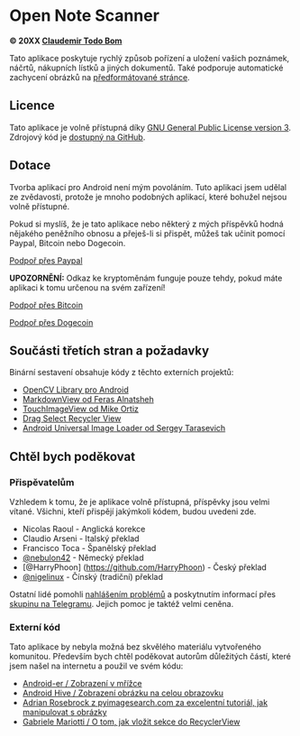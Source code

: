 Open Note Scanner
=======================

**© 20XX [Claudemir Todo Bom](http://todobom.com)**

Tato aplikace poskytuje rychlý způsob pořízení a uložení vašich poznámek, náčrtů, nákupních lístků a jiných dokumentů. Také podporuje automatické zachycení obrázků na [předformátované stránce](https://github.com/ctodobom/OpenNoteScanner/raw/master/Page%20Templates/A4%20with%202%20pages.pdf).


Licence
-------

Tato aplikace je volně přístupná díky [GNU General Public License version 3](http://www.gnu.org/licenses/gpl.txt). Zdrojový kód je [dostupný na GitHub](http://github.com/ctodobom/OpenNoteScanner).

Dotace
---------

Tvorba aplikací pro Android není mým povoláním. Tuto aplikaci jsem udělal ze zvědavosti, protože je mnoho podobných aplikací, které bohužel nejsou volně přístupné.

Pokud si myslíš, že je tato aplikace nebo některý z mých příspěvků hodná nějakého peněžního obnosu a přeješ-li si přispět, můžeš tak učinit pomocí  Paypal, Bitcoin nebo Dogecoin.

[Podpoř přes Paypal](https://www.paypal.com/cgi-bin/webscr?cmd=_s-xclick&hosted_button_id=X6XHVCPMRQEL4)

**UPOZORNĚNÍ:** Odkaz ke kryptoměnám funguje pouze tehdy, pokud máte aplikaci k tomu určenou na svém zařízení!

[Podpoř přes Bitcoin](bitcoin:1H5tqKZoWdqkR54PGe9w67EzBnLXHBFmt9)

[Podpoř přes Dogecoin](dogecoin:DFBaP724XR3rfs9wFahBd353yFkgkqatvd)


Součásti třetích stran a požadavky
----------------------------------

Binární sestavení obsahuje kódy z těchto externích projektů:

* [OpenCV Library pro Android](http://www.opencv.org)
* [MarkdownView od Feras Alnatsheh](https://github.com/falnatsheh/MarkdownView)
* [TouchImageView od Mike Ortiz](https://github.com/MikeOrtiz/TouchImageView)
* [Drag Select Recycler View](https://github.com/afollestad/drag-select-recyclerview)
* [Android Universal Image Loader od Sergey Tarasevich](https://github.com/nostra13/Android-Universal-Image-Loader)

Chtěl bych poděkovat
------

### Přispěvatelům

Vzhledem k tomu, že je aplikace  volně přístupná, příspěvky jsou velmi vítané. Všichni, kteří přispějí jakýmkoli kódem, budou uvedeni zde.

* Nicolas Raoul - Anglická korekce
* Claudio Arseni - Italský překlad
* Francisco Toca - Španělský překlad
* [@nebulon42](https://github.com/nebulon42) - Německý překlad
* [@HarryPhoon] (https://github.com/HarryPhoon) - Český překlad
* [@nigelinux](https://github.com/nigelinux) - Čínský (tradiční) překlad

Ostatní lidé pomohli [nahlášením problémů](https://github.com/ctodobom/OpenNoteScanner/issues) a poskytnutím informací přes [skupinu na Telegramu](https://telegram.me/joinchat/CGzsxQgjl8CyAZNrTG0qZg). Jejich pomoc je taktéž velmi ceněna.

### Externí kód

Tato aplikace by nebyla možná bez skvělého materiálu vytvořeného komunitou. Především bych chtěl poděkovat autorům důležitých částí, které jsem našel na internetu a použil ve svém kódu:

* [Android-er / Zobrazení v mřížce](http://android-er.blogspot.com.br/2012/07/gridview-loading-photos-from-sd-card.html)
* [Android Hive / Zobrazení obrázku na celou obrazovku](http://www.androidhive.info/2013/09/android-fullscreen-image-slider-with-swipe-and-pinch-zoom-gestures/)
* [Adrian Rosebrock z pyimagesearch.com za excelentní tutoriál, jak manipulovat s obrázky](http://www.pyimagesearch.com/2014/09/01/build-kick-ass-mobile-document-scanner-just-5-minutes/)
* [Gabriele Mariotti / O tom, jak vložit sekce do RecyclerView](https://gist.github.com/gabrielemariotti/e81e126227f8a4bb339c)
